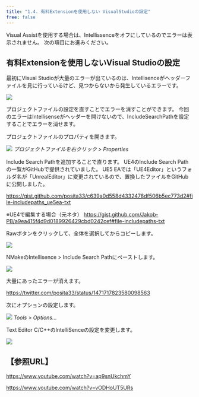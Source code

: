 ```yaml
---
title: "1.4. 有料Extensionを使用しない VisualStudioの設定"
free: false
---
```


Visual Assistを使用する場合は、Intellissenceをオフにしているのでエラーは表示されません。
次の項目にお進みください。

## 有料Extensionを使用しないVisual Studioの設定

最初にVisual Studioが大量のエラーが出ているのは、Intellisenceがヘッダーファイルを見に行っているけど、見つからないから発生しているエラーです。

![](https://storage.googleapis.com/zenn-user-upload/5221c310d098-20220110.png)

プロジェクトファイルの設定を直すことでエラーを消すことができます。
今回のエラーはIntellisenseがヘッダーを開けないので、IncludeSearchPathを設定することでエラーを消せます。

プロジェクトファイルのプロパティを開きます。

![](https://storage.googleapis.com/zenn-user-upload/f36a5cea34b3-20220110.png)
*プロジェクトファイルを右クリック > Properties*

Include Search Pathを追加することで直ります。
UE4のInclude Search Pathの一覧がGitHubで提供されていました。
UE5 EAでは「UE4Editor」というフォルダ名が「UnrealEditor」に変更されているので、置換したファイルをGitHubに公開しました。

https://gist.github.com/posita33/c639a0d558d4332478df506b5ec773d2#file-includepaths_ue5ea-txt

※UE4で編集する場合（元ネタ）
https://gist.github.com/Jakob-PB/a9ea415f4d9d0189926429cbd0242cef#file-includepaths-txt

Rawボタンをクリックして、全体を選択してからコピーします。

![](https://storage.googleapis.com/zenn-user-upload/f12d0eb457ac-20220110.png)

NMakeのIntellisence > Include Search Pathにペーストします。

![](https://storage.googleapis.com/zenn-user-upload/576d878372df-20220110.png)

大量にあったエラーが消えます。

https://twitter.com/posita33/status/1471717823580098563

次にオプションの設定します。

![](https://storage.googleapis.com/zenn-user-upload/1430d58c190d-20220110.png)
*Tools > Options…*

Text Editor C/C++のIntelliSenceの設定を変更します。

![](https://storage.googleapis.com/zenn-user-upload/d162c47cb83f-20220110.png)

## 【参照URL】

https://www.youtube.com/watch?v=ap9snUkchmY

https://www.youtube.com/watch?v=vODHoUT5URs

